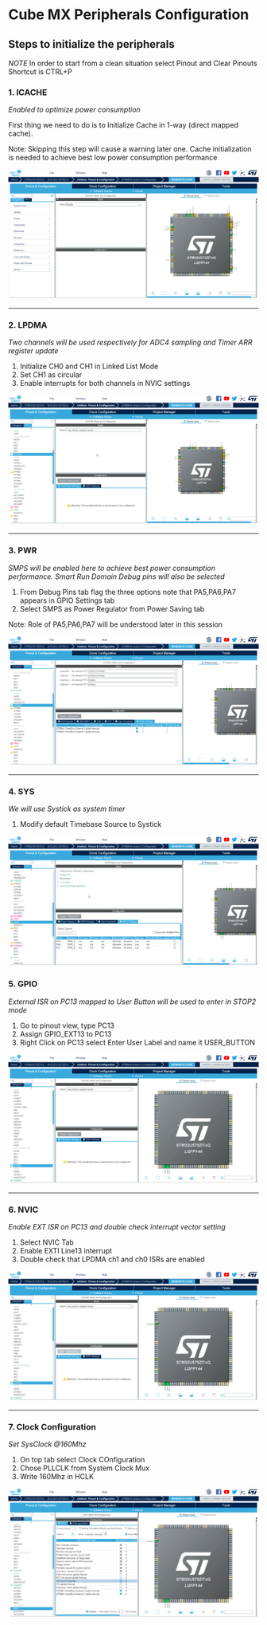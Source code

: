 # **Cube MX Peripherals Configuration**

## Steps to initialize the peripherals

*NOTE* In order to start from a clean situation select Pinout and Clear Pinouts
Shortcut is CTRL+P


### 1. **ICACHE**

*Enabled to optimize power consumption*

 First thing we need to do is to Initialize Cache in 1-way (direct mapped cache).
   
Note: Skipping this step will cause a warning later one. Cache initialization is needed to achieve best low power consumption performance

![Cubemx start](./img/02.gif)

---

### 2. **LPDMA**

*Two channels will be used respectively for ADC4 sampling and Timer ARR register update*

1. Initialize CH0 and CH1 in Linked List Mode
2. Set CH1 as circular
3. Enable interrupts for both channels in NVIC settings

![Cubemx start](./img/03.gif)

---

### 3. **PWR**

*SMPS will be enabled here to achieve best power consumption performance. Smart Run Domain Debug pins will also be selected*

1. From Debug Pins tab flag the three options note that PA5,PA6,PA7 appears in GPIO Settings tab 
2. Select SMPS as Power Regulator from Power Saving tab

Note: Role of PA5,PA6,PA7 will be understood later in this session

![Cubemx pwm](./img/04.gif)

---

### 4. **SYS**

  *We will use Systick as system timer*

1. Modify default Timebase Source to Systick


![Cubemx sys](./img/05.gif)


### 5. **GPIO**

  *External ISR on PC13 mapped to User Button will be used to enter in STOP2 mode*

1. Go to pinout view, type PC13
2. Assign GPIO_EXT13 to PC13
3. Right Click on PC13 select Enter User Label and name it USER_BUTTON

![Cubemx sys](./img/06.gif)

---

### 6. **NVIC**

  *Enable EXT ISR on PC13 and double check interrupt vector setting*

1. Select NVIC Tab
2. Enable EXTI Line13 interrupt
3. Double check that LPDMA ch1 and ch0  ISRs are enabled

![Cubemx sys](./img/07.gif)

---

### 7. **Clock Configuration**

  *Set SysClock @160Mhz*

1. On top tab select Clock COnfiguration
2. Chose PLLCLK from System Clock Mux
3. Write 160Mhz in HCLK

![Cubemx sys](./img/08.gif)